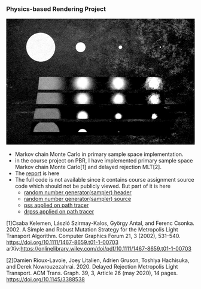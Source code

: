 ### Physics-based Rendering Project

![](/assets/images/pbr/drpssmlt.png)

- Markov chain Monte Carlo in primary sample space implementation.
- in the course project on PBR, I have implemented primary sample space Markov chain Monte Carlo[1] and delayed rejection MLT[2].
- The [report](/assets/docs/pbr/Final_project_report.pdf) is here
- The full code is not available since it contains course assignment source code which should not be publicly viewed. But part of it is here
  -  [random number generator(sampler) header](/assets/codes/pbr/sampler.h) 
  - [random number generator(sampler) source](/assets/codes/pbr/sampler.cpp)
  - [pss applied on path tracer](/assets/codes/pbr/path_tracer_pssmlt.h)
  - [drpss applied on path tracer](/assets/codes/pbr/path_tracer_drpssmlt.h)



[1]Csaba Kelemen, László Szirmay-Kalos, György Antal, and Ferenc Csonka. 2002. A Simple and Robust Mutation Strategy for the Metropolis Light Transport Algorithm. Computer Graphics Forum 21, 3 (2002), 531–540. https://doi.org/10.1111/1467-8659.t01-1-00703 arXiv:https://onlinelibrary.wiley.com/doi/pdf/10.1111/1467-8659.t01-1-00703

[2]Damien Rioux-Lavoie, Joey Litalien, Adrien Gruson, Toshiya Hachisuka, and Derek Nowrouzezahrai. 2020. Delayed Rejection Metropolis Light Transport. ACM Trans. Graph. 39, 3, Article 26 (may 2020), 14 pages. https://doi.org/10.1145/3388538